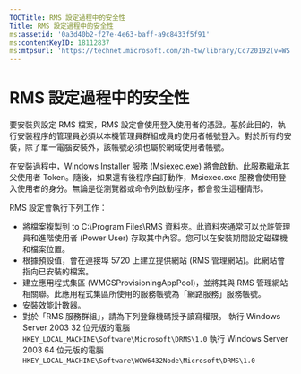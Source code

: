 ```yaml
---
TOCTitle: RMS 設定過程中的安全性
Title: RMS 設定過程中的安全性
ms:assetid: '0a3d40b2-f27e-4e63-baff-a9c8433f5f91'
ms:contentKeyID: 18112837
ms:mtpsurl: 'https://technet.microsoft.com/zh-tw/library/Cc720192(v=WS.10)'
---
```


RMS 設定過程中的安全性
======================

要安裝與設定 RMS 檔案，RMS 設定會使用登入使用者的憑證。基於此目的，執行安裝程序的管理員必須以本機管理員群組成員的使用者帳號登入。對於所有的安裝，除了單一電腦安裝外，該帳號必須也屬於網域使用者帳號。

在安裝過程中，Windows Installer 服務 (Msiexec.exe) 將會啟動。此服務繼承其父使用者 Token。隨後，如果還有後程序自訂動作，Msiexec.exe 服務會使用登入使用者的身分。無論是從瀏覽器或命令列啟動程序，都會發生這種情形。

RMS 設定會執行下列工作：

-   將檔案複製到 to C:\\Program Files\\RMS 資料夾。此資料夾通常可以允許管理員和進階使用者 (Power User) 存取其中內容。您可以在安裝期間設定磁碟機和檔案位置。
-   根據預設值，會在連接埠 5720 上建立提供網站 (RMS 管理網站)。此網站會指向已安裝的檔案。
-   建立應用程式集區 (WMCSProvisioningAppPool)，並將其與 RMS 管理網站相關聯。此應用程式集區所使用的服務帳號為「網路服務」服務帳號。
-   安裝效能計數器。
-   對於「RMS 服務群組」，請為下列登錄機碼授予讀寫權限。
    執行 Windows Server 2003 32 位元版的電腦
    `HKEY_LOCAL_MACHINE\Software\Microsoft\DRMS\1.0`
    執行 Windows Server 2003 64 位元版的電腦
    `HKEY_LOCAL_MACHINE\Software\WOW6432Node\Microsoft\DRMS\1.0`
